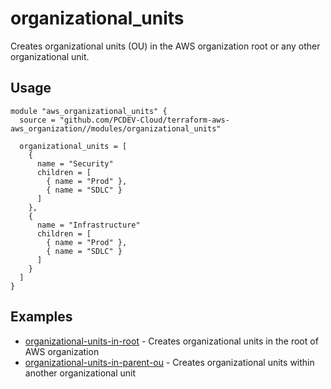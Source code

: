 # organizational_units

Creates organizational units (OU) in the AWS organization root or any other organizational unit.

## Usage

```hcl
module "aws_organizational_units" {
  source = "github.com/PCDEV-Cloud/terraform-aws-aws_organization//modules/organizational_units"

  organizational_units = [
    {
      name = "Security"
      children = [
        { name = "Prod" },
        { name = "SDLC" }
      ]
    },
    {
      name = "Infrastructure"
      children = [
        { name = "Prod" },
        { name = "SDLC" }
      ]
    }
  ]
}
```

## Examples

- [organizational-units-in-root](https://github.com/PCDEV-Cloud/terraform-aws-aws_organization/tree/main/examples/organizational-units-in-root) - Creates organizational units in the root of AWS organization
- [organizational-units-in-parent-ou](https://github.com/PCDEV-Cloud/terraform-aws-aws_organization/tree/main/examples/organizational-units-in-parent-ou) - Creates organizational units within another organizational unit